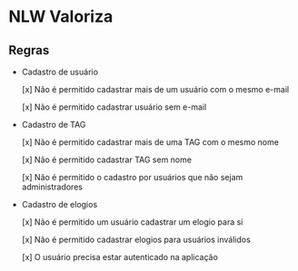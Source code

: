 # NLW Valoriza

## Regras

- Cadastro de usuário  

    [x] Não é permitido cadastrar mais de um usuário com o mesmo e-mail

    [x] Não é permitido cadastrar usuário sem e-mail

- Cadastro de TAG

    [x] Não é permitido cadastrar mais de uma TAG com o mesmo nome

    [x] Não é permitido cadastrar TAG sem nome

    [x] Não é permitido o cadastro por usuários que não sejam administradores

- Cadastro de elogios

    [x] Não é permitido um usuário cadastrar um elogio para si

    [x] Não é permitido cadastrar elogios para usuários inválidos

    [x] O usuário precisa estar autenticado na aplicação